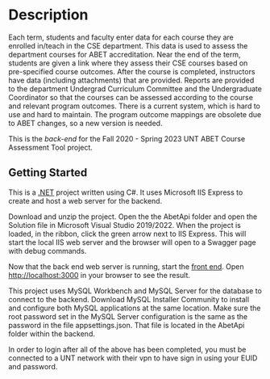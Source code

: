 # Description

Each term, students and faculty enter data for each course they are enrolled in/teach in the CSE department. This data is used to assess the department courses for ABET accreditation. Near the end of the term, students are given a link where they assess their CSE courses based on pre-specified course outcomes. After the course is completed, instructors have data (including attachments) that are provided. Reports are provided to the department Undergrad Curriculum Committee and the Undergraduate Coordinator so that the courses can be assessed according to the course and relevant program outcomes. There is a current system, which is hard to use and hard to maintain. The program outcome mappings are obsolete due to ABET changes, so a new version is needed.

This is the _back-end_ for the Fall 2020 - Spring 2023 UNT ABET Course Assessment Tool project.

## Getting Started
This is a [.NET]() project written using C#. It uses Microsoft IIS Express to create and host a web server for the backend.

Download and unzip the project. Open the the AbetApi folder and open the Solution file in Microsoft Visual Studio 2019/2022. When the project is loaded, in the ribbon, click the green arrow next to IIS Express. This will start the local IIS web server and the browser will open to a Swagger page with debug commands.

Now that the back end web server is running, start the [front end](https://github.com/huynggg/Abet-Course-Assessment-Tool-Frontend).
Open [http://localhost:3000](http://127.0.0.1:3000) in your browser to see the result.

This project uses MySQL Workbench and MySQL Server for the database to connect to the backend. Download MySQL Installer Community to install and configure both MySQL applications at the same location. Make sure the root password set in the MySQL Server configuration is the same as the password in the file appsettings.json. That file is located in the AbetApi folder within the backend.

In order to login after all of the above has been completed, you must be connected to a UNT network with their vpn to have sign in using your EUID and password.
